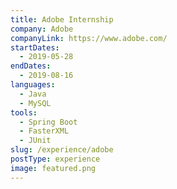 ```yaml
---
title: Adobe Internship
company: Adobe
companyLink: https://www.adobe.com/
startDates:
  - 2019-05-28
endDates:
  - 2019-08-16
languages:
  - Java
  - MySQL
tools:
  - Spring Boot
  - FasterXML
  - JUnit
slug: /experience/adobe
postType: experience
image: featured.png
---
```

